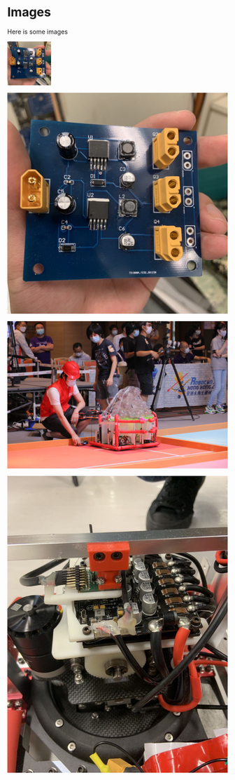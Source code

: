 # Images

Here is some images

<img src="https://github.com/DDQXZcp/Robocon2021_SwerveHT_Competition_Version/blob/main/img/stepdown.jpg" width="100">

![image](https://github.com/DDQXZcp/Robocon2021_SwerveHT_Competition_Version/blob/main/img/stepdown.jpg)

![image](https://github.com/DDQXZcp/Robocon2021_SwerveHT_Competition_Version/blob/main/img/me_competition.jpg)

![image](https://github.com/DDQXZcp/Robocon2021_SwerveHT_Competition_Version/blob/main/img/swerve_model.png)
